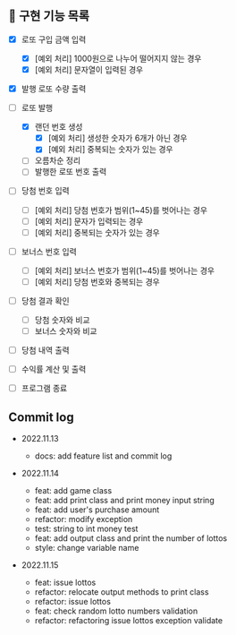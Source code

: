 ## 📝 구현 기능 목록
- [X] 로또 구입 금액 입력
  - [X] [예외 처리] 1000원으로 나누어 떨어지지 않는 경우
  - [X] [예외 처리] 문자열이 입력된 경우
- [X] 발행 로또 수량 출력
- [ ] 로또 발행
  - [X] 랜던 번호 생성
    - [X] [예외 처리] 생성한 숫자가 6개가 아닌 경우
    - [X] [예외 처리] 중복되는 숫자가 있는 경우
  - [ ] 오름차순 정리
  - [ ] 발행한 로또 번호 출력
- [ ] 당첨 번호 입력
  - [ ] [예외 처리] 당첨 번호가 범위(1~45)를 벗어나는 경우
  - [ ] [예외 처리] 문자가 입력되는 경우
  - [ ] [예외 처리] 중복되는 숫자가 있는 경우
- [ ] 보너스 번호 입력
  - [ ] [예외 처리] 보너스 번호가 범위(1~45)를 벗어나는 경우
  - [ ] [예외 처리] 당첨 번호와 중복되는 경우
- [ ] 당첨 결과 확인
  - [ ] 당첨 숫자와 비교
  - [ ] 보너스 숫자와 비교
- [ ] 당첨 내역 출력
- [ ] 수익률 계산 및 출력
- [ ] 프로그램 종료


## Commit log
- 2022.11.13
  - docs: add feature list and commit log

- 2022.11.14
  - feat: add game class
  - feat: add print class and print money input string
  - feat: add user's purchase amount
  - refactor: modify exception
  - test: string to int money test
  - feat: add output class and print the number of lottos
  - style: change variable name

- 2022.11.15
  - feat: issue lottos
  - refactor: relocate output methods to print class
  - refactor: issue lottos
  - feat: check random lotto numbers validation
  - refactor: refactoring issue lottos exception validate